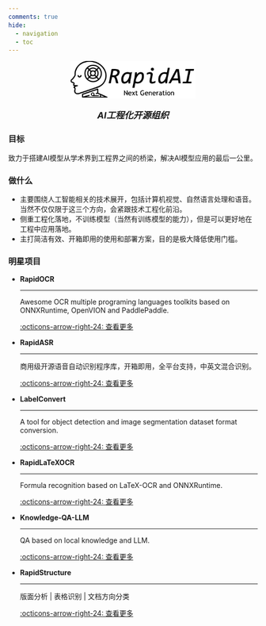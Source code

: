 ```yaml
---
comments: true
hide:
  - navigation
  - toc
---
```


<div align="center">
    <img alt="Shows an illustrated sun in light mode and a moon with stars in dark mode." src="./static/images/RapidAI_Rectangle.svg" width=50%>

<div>&nbsp;</div>
<div align="center">
    <b><font size="4"><i>AI工程化开源组织</i></font></b>
</div>
</div>


### 目标
致力于搭建AI模型从学术界到工程界之间的桥梁，解决AI模型应用的最后一公里。

### 做什么
- 主要围绕人工智能相关的技术展开，包括计算机视觉、自然语言处理和语音。当然不仅仅限于这三个方向，会紧跟技术工程化前沿。
- 侧重工程化落地，不训练模型（当然有训练模型的能力），但是可以更好地在工程中应用落地。
- 主打简洁有效、开箱即用的使用和部署方案，目的是极大降低使用门槛。

### 明星项目

<div class="grid cards" markdown>

-   __RapidOCR__

    ---

    Awesome OCR multiple programing languages toolkits based on ONNXRuntime, OpenVION and PaddlePaddle.

    [:octicons-arrow-right-24: 查看更多](https://github.com/RapidAI/RapidOCR)

-   __RapidASR__

    ---

    商用级开源语音自动识别程序库，开箱即用，全平台支持，中英文混合识别。

    [:octicons-arrow-right-24: 查看更多](https://github.com/RapidAI/RapidASR)

-   __LabelConvert__

    ---

    A tool for object detection and image segmentation dataset format conversion.

    [:octicons-arrow-right-24: 查看更多](https://github.com/RapidAI/LabelConvert)

-   __RapidLaTeXOCR__

    ---

    Formula recognition based on LaTeX-OCR and ONNXRuntime.

    [:octicons-arrow-right-24: 查看更多](https://github.com/RapidAI/RapidLaTeXOCR)


-   __Knowledge-QA-LLM__

    ---

    QA based on local knowledge and LLM.

    [:octicons-arrow-right-24: 查看更多](https://github.com/RapidAI/Knowledge-QA-LLM)

-   __RapidStructure__

    ---

    版面分析 | 表格识别 | 文档方向分类

    [:octicons-arrow-right-24: 查看更多](https://github.com/RapidAI/RapidStructure)

</div>